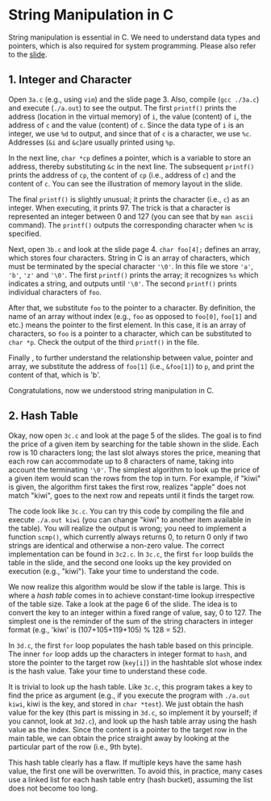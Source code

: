# String Manipulation in C

String manipulation is essential in C.
We need to understand data types and pointers, which is also required for system programming.
Please also refer to the [slide](3.pdf).

## 1. Integer and Character

Open `3a.c` (e.g., using `vim`) and the slide page 3.
Also, compile (`gcc ./3a.c`) and execute (`./a.out`) to see the output.
The first `printf()` prints the address (location in the virtual memory) of `i`,
the value (content) of `i`, the address of `c` and the value (content) of `c`.
Since the data type of `i` is an integer, we use `%d` to output, and since that
of `c` is a character, we use `%c`. Addresses (`&i` and `&c`)are usually printed using `%p`.

In the next line, `char *cp` defines a pointer, which is a variable to store an
address, thereby substituting `&c` in the next line.
The subsequent `printf()` prints the address of `cp`, the content of `cp` (i.e.,
address of `c`) and the content of `c`.  You can see the illustration of memory
layout in the slide.

The final `printf()` is slightly unusual; it prints the character (i.e., `c`) as an integer.  When executing, it prints 97. The trick is that a character is represented an integer between 0 and 127 (you can see that by `man ascii` command). The `printf()` outputs the corresponding character when `%c` is specified.

Next, open `3b.c` and look at the slide page 4.
`char foo[4];` defines an array, which stores four characters.
String in C is an array of characters, which must be terminated by the special
character `'\0'`. In this file we store `'a'`, `'b'`, `'z'` and `'\0'`.
The first `printf()` prints the array; it recognizes `%s` which indicates a
string, and outputs until `'\0'`.
The second `printf()` prints individual characters of `foo`.

After that, we substitute `foo` to the pointer to a character.
By definition, the name of an array without index (e.g., `foo` as opposed to
`foo[0]`, `foo[1]` and etc.) means the pointer to the first element. In this
case, it is an array of characters, so `foo` is a pointer to a character, which
can be substituted to `char *p`. Check the output of the third `printf()` in the
file.

Finally , to further understand the relationship between value, pointer and array, we substitute the address of `foo[1]` (i.e., `&foo[1]`) to `p`, and print the content of that, which is 'b'.

Congratulations, now we understood string manipulation in C.

## 2. Hash Table

Okay, now open `3c.c` and look at the page 5 of the slides.
The goal is to find the price of a given item by searching for the table shown
in the slide.  Each row is 10 characters long; the last slot always stores the price, meaning that each row can accommodate up to 8 characters of name, taking into account the terminating `'\0'`.
The simplest algorithm to look up the price of a given item would scan the rows from the top in turn.
For example, if "kiwi" is given, the algorithm first takes the first row, 
realizes "apple" does not match "kiwi", goes to the next row and repeats until
it finds the target row.

The code look like `3c.c`. You can try this code by compiling the file and
execute `./a.out kiwi` (you can change "kiwi" to another item available in
the table).
You will realize the output is wrong; you need to implement a
function `scmp()`, which currently always returns 0, to return 0 only if two
strings are identical and otherwise a non-zero value. The correct implementation
can be found in `3c2.c`.
In `3c.c`, the first `for` loop builds the table in the slide, and the second
one looks up the key provided on execution (e.g., "kiwi").  Take your time to
understand the code.

We now realize this algorithm would be slow if the table is large.
This is where a *hash table* comes in to achieve constant-time lookup
irrespective of the table size.
Take a look at the page 6 of the slide.
The idea is to convert the key to an integer within a fixed range of value, say,
0 to 127. The simplest one is the reminder of the sum of the string characters in integer format (e.g., 'kiwi' is (107+105+119+105) % 128 = 52).

In `3d.c`, the first `for` loop populates the hash table based on this principle.
The inner `for` loop adds up the characters in integer format to `hash`, and
store the pointer to the target row (`key[i]`) in the hashtable slot whose index
is the hash value.
Take your time to understand these code.

It is trivial to look up the hash table. Like `3c.c`, this program takes a
key to find the price as argument (e.g., if you execute the program with
`./a.out kiwi`, kiwi is the key, and stored in `char *test`). We just obtain the hash value for
the key (this part is missing in `3d.c`, so implement it by yourself; if you
cannot, look at `3d2.c`), and look up the hash table array using the hash value as the index.
Since the content is a pointer to the target row in the main table, we can
obtain the price straight away by looking at the particular part of the row
(i.e., 9th byte).

This hash table clearly has a flaw. If multiple keys have the same hash value,
the first one will be overwritten. To avoid this, in practice, many cases use a
linked list for each hash table entry (hash bucket), assuming the list does not
become too long.

